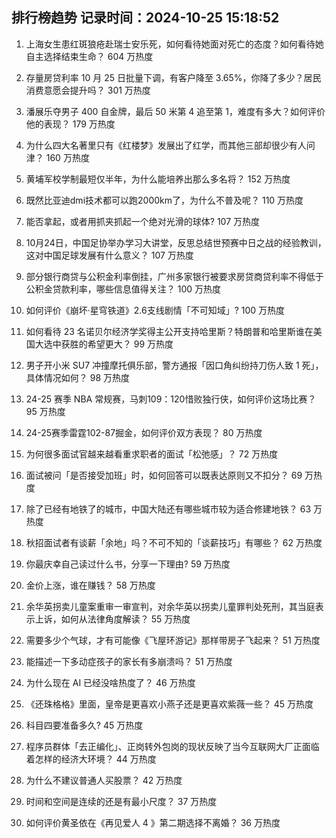 
## 排行榜趋势 记录时间：2024-10-25 15:18:52
  
  1. 上海女生患红斑狼疮赴瑞士安乐死，如何看待她面对死亡的态度？如何看待她自主选择结束生命？ 604 万热度
    
  2. 存量房贷利率 10 月 25 日批量下调，有客户降至 3.65%，你降了多少？居民消费意愿会提升吗？ 301 万热度
    
  3. 潘展乐夺男子 400 自金牌，最后 50 米第 4 追至第 1，难度有多大？如何评价他的表现？ 179 万热度
    
  4. 为什么四大名著里只有《红楼梦》发展出了红学，而其他三部却很少有人问津？ 160 万热度
    
  5. 黄埔军校学制最短仅半年，为什么能培养出那么多名将？ 152 万热度
    
  6. 既然比亚迪dmi技术都可以跑2000km了，为什么不普及呢？ 110 万热度
    
  7. 能否拿起，或者用抓夹抓起一个绝对光滑的球体? 107 万热度
    
  8. 10月24日，中国足协举办学习大讲堂，反思总结世预赛中日之战的经验教训，这对中国足球发展有什么意义？ 107 万热度
    
  9. 部分银行商贷与公积金利率倒挂，广州多家银行被要求房贷商贷利率不得低于公积金贷款利率，哪些信息值得关注？ 100 万热度
    
  10. 如何评价《崩坏·星穹铁道》2.6支线剧情「不可知域」? 100 万热度
    
  11. 如何看待 23 名诺贝尔经济学奖得主公开支持哈里斯？特朗普和哈里斯谁在美国大选中获胜的希望更大？ 99 万热度
    
  12. 男子开小米 SU7 冲撞摩托俱乐部，警方通报「因口角纠纷持刀伤人致 1 死」，具体情况如何？ 98 万热度
    
  13. 24-25 赛季 NBA 常规赛，马刺109：120惜败独行侠，如何评价这场比赛？ 95 万热度
    
  14. 24-25赛季雷霆102-87掘金，如何评价双方表现？ 80 万热度
    
  15. 为何很多面试官越来越看重求职者的面试「松弛感」？ 72 万热度
    
  16. 面试被问「是否接受加班」时，如何回答可以既表达原则又不扣分？ 69 万热度
    
  17. 除了已经有地铁了的城市，中国大陆还有哪些城市较为适合修建地铁？ 63 万热度
    
  18. 秋招面试者有谈薪「余地」吗？不可不知的「谈薪技巧」有哪些？ 62 万热度
    
  19. 你最庆幸自己读过什么书，分享一下理由? 59 万热度
    
  20. 金价上涨，谁在赚钱？ 58 万热度
    
  21. 余华英拐卖儿童案重审一审宣判，对余华英以拐卖儿童罪判处死刑，其当庭表示上诉，如何从法律角度解读？ 55 万热度
    
  22. 需要多少个气球，才有可能像《飞屋环游记》那样带房子飞起来？ 51 万热度
    
  23. 能描述一下多动症孩子的家长有多崩溃吗？ 51 万热度
    
  24. 为什么现在 AI 已经没啥热度了？ 46 万热度
    
  25. 《还珠格格》里面，皇帝是更喜欢小燕子还是更喜欢紫薇一些？ 45 万热度
    
  26. 科目四要准备多久? 45 万热度
    
  27. 程序员群体「去正编化」、正岗转外包岗的现状反映了当今互联网大厂正面临着怎样的经济大环境？ 44 万热度
    
  28. 为什么不建议普通人买股票？ 42 万热度
    
  29. 时间和空间是连续的还是有最小尺度？ 37 万热度
    
  30. 如何评价黄圣依在《再见爱人 4 》第二期选择不离婚？ 36 万热度
    